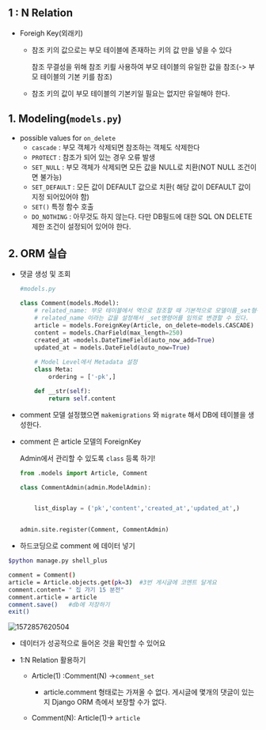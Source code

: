 ## 1 : N Relation

- Foreigh Key(외래키)

  - 참조 키의 값으로는 부모 테이블에 존재하는 키의 값 만을 넣을 수 있다

    참조 무결성을 위해 참조 키릘 사용하여 부모 테이블의 유일한 값을 참조(-> 부모 테이블의 기본 키를 참조)

  - 참조 키의 값이 부모 테이블의 기본키일 필요는 없지만 유일해야 한다.

## 1. Modeling(`models.py`)

- possible values for `on_delete`
  - `cascade` : 부모 객체가 삭제되면 참조하는 객체도 삭제한다
  - `PROTECT` : 참조가 되어 있는 경우 오류 발생
  - `SET_NULL` : 부모 객체가 삭제되면 모든 값을 NULL로 치환(NOT NULL 조건이면 불가능)
  - `SET_DEFAULT` : 모든 값이 DEFAULT 값으로 치환( 해당 값이 DEFAULT 값이 지정 되어있어야 함)
  - `SET()` 특정 함수 호출
  - `DO_NOTHING` : 아무것도 하지 않는다. 다만 DB필드에 대한 SQL ON DELETE 제한 조건이 설정되어 있어야 한다.

## 2. ORM 실습

- 댓글 생성 및 조회

  ```python
  #models.py
  
  class Comment(models.Model):
      # related_name: 부모 테이블에서 역으로 참조할 때 기본적으로 모델이름_set형식으로 불러온다
      # related_name 이라는 값을 설정해서 _set명령어를 임의로 변경할 수 있다.
      article = models.ForeignKey(Article, on_delete=models.CASCADE)
      content = models.CharField(max_length=250)
      created_at =models.DateTimeField(auto_now_add=True)
      updated_at = models.DateField(auto_now=True)
      
      # Model Level에서 Metadata 설정
      class Meta:
          ordering = ['-pk',]
  
      def __str(self):
          return self.content
  ```

- comment 모델 설정했으면 `makemigrations` 와 `migrate` 해서 DB에 테이블을 생성한다.

- comment 은 article 모델의 ForeignKey

  

  Admin에서 관리할 수 있도록 `class` 등록 하기!
  
  ```python
  from .models import Article, Comment
  
  class CommentAdmin(admin.ModelAdmin):
  
  
      list_display = ('pk','content','created_at','updated_at',)
  
  
  admin.site.register(Comment, CommentAdmin)
  ```
  
  

- 하드코딩으로 comment 에 데이터 넣기

```bash
$python manage.py shell_plus

comment = Comment()
article = Article.objects.get(pk=3)  #3번 게시글에 코멘트 달게요
comment.content= " 집 가기 15 분전"
comment.article = article
comment.save()   #db에 저장하기
exit()
```



![1572857620504](C:\Users\student\AppData\Roaming\Typora\typora-user-images\1572857620504.png)

- 데이터가 성공적으로 들어온 것을 확인할 수 있어요



- 1:N Relation 활용하기

  - Article(1) :Comment(N) ->`comment_set`

    - article.comment 형태로는 가져올 수 없다. 게시글에 몇개의 댓글이 있는지 Django ORM 측에서 보장할 수가 없다.

  - Comment(N): Article(1)-> `article`

    

